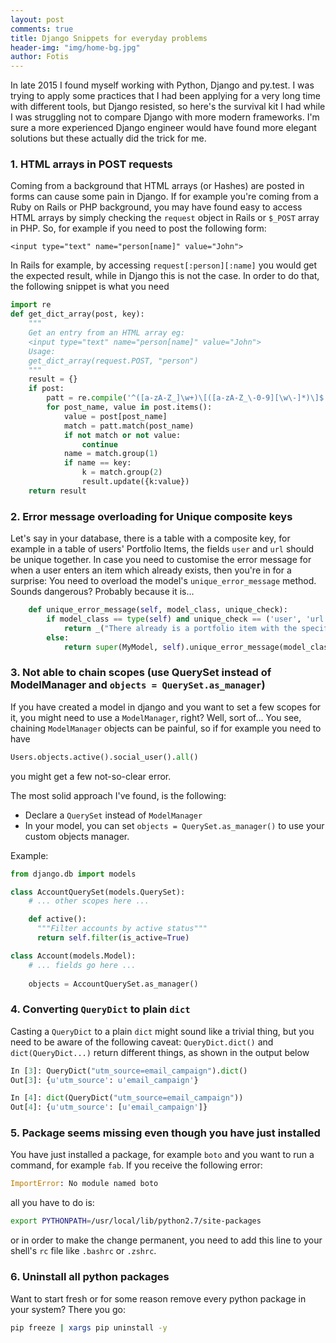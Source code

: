 ```yaml
---
layout: post
comments: true
title: Django Snippets for everyday problems
header-img: "img/home-bg.jpg"
author: Fotis
---
```


In late 2015 I found myself working with Python, Django and py.test. I was trying to apply some practices that I had been applying for a very long time with different tools, but Django resisted, so here's the survival kit I had while I was struggling not to compare Django with more modern frameworks. I'm sure a more experienced Django engineer would have found more elegant solutions but these actually did the trick for me.

### 1. HTML arrays in POST requests
Coming from a background that HTML arrays (or Hashes) are posted in forms can cause some pain in Django. If for example you're coming from a Ruby on Rails or PHP background, you may have found easy to access HTML arrays by simply checking the `request` object in Rails or `$_POST` array in PHP. So, for example if you need to post the following form:

```
<input type="text" name="person[name]" value="John">
```

In Rails for example, by accessing `request[:person][:name]` you would get the expected result, while in Django this is not the case. In order to do that, the following snippet is what you need

```python
import re
def get_dict_array(post, key):
    """
    Get an entry from an HTML array eg:
    <input type="text" name="person[name]" value="John">
    Usage:
    get_dict_array(request.POST, "person")
    """
    result = {}
    if post:
        patt = re.compile('^([a-zA-Z_]\w+)\[([a-zA-Z_\-0-9][\w\-]*)\]$')
        for post_name, value in post.items():
            value = post[post_name]
            match = patt.match(post_name)
            if not match or not value:
                continue
            name = match.group(1)
            if name == key:
                k = match.group(2)
                result.update({k:value})
    return result
```

### 2. Error message overloading for Unique composite keys

Let's say in your database, there is a table with a composite key, for example in a table of users' Portfolio Items, the fields `user` and `url` should be unique together. In case you need to customise the error message for when a user enters an item which already exists, then you're in for a surprise: You need to overload the model's `unique_error_message` method. Sounds dangerous? Probably because it is...

```python
    def unique_error_message(self, model_class, unique_check):
        if model_class == type(self) and unique_check == ('user', 'url'):
            return _("There already is a portfolio item with the specific url")
        else:
            return super(MyModel, self).unique_error_message(model_class, unique_check)
```

### 3. Not able to chain scopes (use QuerySet instead of ModelManager and `objects = QuerySet.as_manager`)

If you have created a model in django and you want to set a few scopes for it, you might need to use a `ModelManager`, right?
Well, sort of... You see, chaining `ModelManager` objects can be painful, so if for example you need to have

```python
Users.objects.active().social_user().all()
```

you might get a few not-so-clear error.

The most solid approach I've found, is the following:
 - Declare a `QuerySet` instead of `ModelManager`
 - In your model, you can set `objects = QuerySet.as_manager()` to use your custom objects manager.

 Example:

```python
from django.db import models

class AccountQuerySet(models.QuerySet):
    # ... other scopes here ...

    def active():
      """Filter accounts by active status"""
      return self.filter(is_active=True)

class Account(models.Model):
    # ... fields go here ...
    
    objects = AccountQuerySet.as_manager()
```


### 4. Converting `QueryDict` to plain `dict`
Casting a `QueryDict` to a plain `dict` might sound like a trivial thing, but you need to be aware of the following caveat: `QueryDict.dict()` and `dict(QueryDict...)` return different things, as shown in the output below

```python
In [3]: QueryDict("utm_source=email_campaign").dict()
Out[3]: {u'utm_source': u'email_campaign'}

In [4]: dict(QueryDict("utm_source=email_campaign"))
Out[4]: {u'utm_source': [u'email_campaign']}
```

### 5. Package seems missing even though you have just installed

You have just installed a package, for example `boto` and you want to run a command, for example `fab`.
If you receive the following error:

```python
ImportError: No module named boto
```

all you have to do is:

```sh
export PYTHONPATH=/usr/local/lib/python2.7/site-packages
```

or in order to make the change permanent, you need to add this line to your shell's `rc` file like `.bashrc` or `.zshrc`.


### 6. Uninstall all python packages

Want to start fresh or for some reason remove every python package in your system? There you go:

```sh
pip freeze | xargs pip uninstall -y
```
